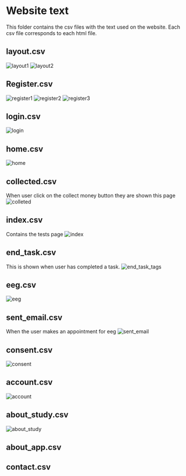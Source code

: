 # Website text
This folder contains the csv files with the text used on the website.
Each csv file corresponds to each html file.

## layout.csv
![layout1](../images/layout_tags_1.jpg)
![layout2](../images/layout_tags_2.jpg)

## Register.csv
![register1](../images/register_tags_1.jpg)
![register2](../images/register_tags_2.jpg)
![register3](../images/register_tags_3.jpg)

## login.csv
![login](../images/login_tags.jpg)

## home.csv
![home](../images/home_tags.jpg)

## collected.csv
When user click on the collect money button they are shown this page
![colleted](../images/collected_tags.jpg)

## index.csv
Contains the tests page
![index](../images/index_tags.jpg)

## end_task.csv
This is shown when user has completed a task.
![end_task_tags](../images/end_task_tags.jpg)

## eeg.csv
![eeg](../images/eeg_tags.jpg)

## sent_email.csv
When the user makes an appointment for eeg
![sent_email](../images/sent_email_tags.jpg)

## consent.csv
![consent](../images/consent_tags.jpg)

## account.csv
![account](../images/account_tags.jpg)

## about_study.csv
![about_study](../images/about_study_tags.jpg)

## about_app.csv

## contact.csv
